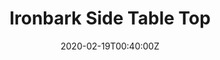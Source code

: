 ---
title: Ironbark Side Table Top
summary: For Ikea Malm
tags:
- wood
date: "2020-02-19T00:40:00Z"


# Optional external URL for project (replaces project detail page).
external_link: 

image:
  caption: Side Table
  focal_point: Smart
---